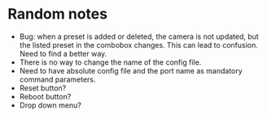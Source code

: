 # Random notes

* Bug: when a preset is added or deleted, the camera is not updated, but the listed preset in the combobox changes. This can lead to confusion. Need to find a better way.
* There is no way to change the name of the config file.
* Need to have absolute config file and the port name as mandatory command parameters.
* Reset button?
* Reboot button?
* Drop down menu?
